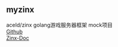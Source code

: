 ## myzinx
aceId/zinx golang游戏服务器框架 mock项目<br/>
[Github](https://github.com/aceld/zinx)<br/>
[Zinx-Doc](https://www.yuque.com/aceld/npyr8s)